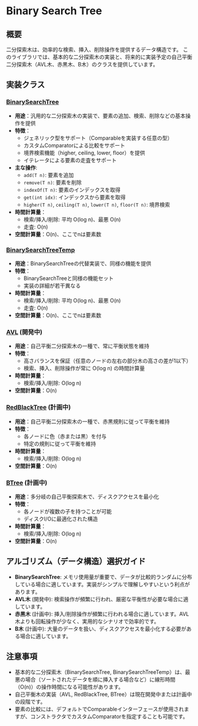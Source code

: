 # Binary Search Tree

## 概要

二分探索木は、効率的な検索、挿入、削除操作を提供するデータ構造です。
このライブラリでは、基本的な二分探索木の実装と、将来的に実装予定の自己平衡二分探索木（AVL木、赤黒木、B木）のクラスを提供しています。

## 実装クラス

### [BinarySearchTree](./src/BinarySearchTree.java)

- **用途**：汎用的な二分探索木の実装で、要素の追加、検索、削除などの基本操作を提供
- **特徴**：
	- ジェネリック型をサポート（Comparable<T>を実装する任意の型）
	- カスタムComparatorによる比較をサポート
	- 境界検索機能（higher, ceiling, lower, floor）を提供
	- イテレータによる要素の走査をサポート
- **主な操作**:
	- `add(T n)`: 要素を追加
	- `remove(T n)`: 要素を削除
	- `indexOf(T n)`: 要素のインデックスを取得
	- `get(int idx)`: インデックスから要素を取得
	- `higher(T n)`, `ceiling(T n)`, `lower(T n)`, `floor(T n)`: 境界検索
- **時間計算量**：
	- 検索/挿入/削除: 平均 O(log n)、最悪 O(n)
	- 走査: O(n)
- **空間計算量**：O(n)、ここでnは要素数

### [BinarySearchTreeTemp](./src/BinarySearchTreeTemp.java)

- **用途**：BinarySearchTreeの代替実装で、同様の機能を提供
- **特徴**：
	- BinarySearchTreeと同様の機能セット
	- 実装の詳細が若干異なる
- **時間計算量**：
	- 検索/挿入/削除: 平均 O(log n)、最悪 O(n)
	- 走査: O(n)
- **空間計算量**：O(n)、ここでnは要素数

### [AVL](./src/AVL.java) (開発中)

- **用途**：自己平衡二分探索木の一種で、常に平衡状態を維持
- **特徴**：
	- 高さバランスを保証（任意のノードの左右の部分木の高さの差が1以下）
	- 検索、挿入、削除操作が常に O(log n) の時間計算量
- **時間計算量**：
	- 検索/挿入/削除: O(log n)
- **空間計算量**：O(n)

### [RedBlackTree](./src/RedBlackTree.java) (計画中)

- **用途**：自己平衡二分探索木の一種で、赤黒規則に従って平衡を維持
- **特徴**：
	- 各ノードに色（赤または黒）を付与
	- 特定の規則に従って平衡を維持
- **時間計算量**：
	- 検索/挿入/削除: O(log n)
- **空間計算量**：O(n)

### [BTree](./src/BTree.java) (計画中)

- **用途**：多分岐の自己平衡探索木で、ディスクアクセスを最小化
- **特徴**：
	- 各ノードが複数の子を持つことが可能
	- ディスクI/Oに最適化された構造
- **時間計算量**：
	- 検索/挿入/削除: O(log n)
- **空間計算量**：O(n)

## アルゴリズム（データ構造）選択ガイド

- **BinarySearchTree**: メモリ使用量が重要で、データが比較的ランダムに分布している場合に適しています。実装がシンプルで理解しやすいという利点があります。
- **AVL木** (開発中): 検索操作が頻繁に行われ、厳密な平衡性が必要な場合に適しています。
- **赤黒木** (計画中): 挿入/削除操作が頻繁に行われる場合に適しています。AVL木よりも回転操作が少なく、実用的なシナリオで効率的です。
- **B木** (計画中): 大量のデータを扱い、ディスクアクセスを最小化する必要がある場合に適しています。

## 注意事項

- 基本的な二分探索木（BinarySearchTree,
	BinarySearchTreeTemp）は、最悪の場合（ソートされたデータを順に挿入する場合など）に線形時間（O(n)）の操作時間になる可能性があります。
- 自己平衡木の実装（AVL, RedBlackTree, BTree）は現在開発中または計画中の段階です。
- 要素の比較には、デフォルトでComparable<T>インターフェースが使用されますが、コンストラクタでカスタムComparatorを指定することも可能です。